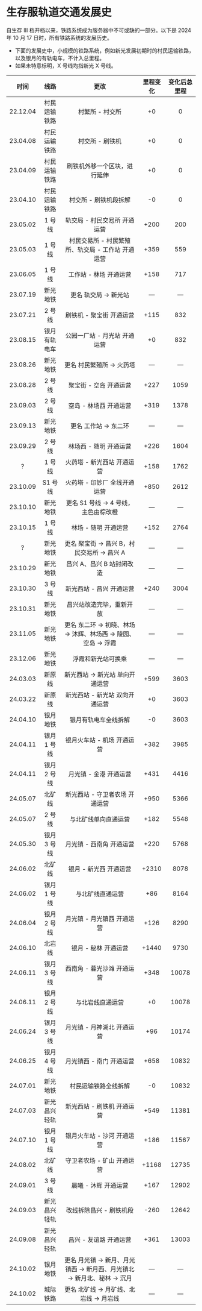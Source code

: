 # 生存服轨道交通发展史

自生存 III 档开档以来，铁路系统成为服务器中不可或缺的一部分。以下是 2024 年 10 月 17 日时，所有铁路系统的发展历史。

- 下面的发展史中，小规模的铁路系统，例如新光发展初期时的村民运输铁路，以及银月的有轨电车，不计入总里程。
- 如果未特意标明，X 号线均指新光 X 号线。

| 时间 | 线路 | 更改 | 里程变化 | 变化后总里程 |
| :---: | :---: | :---: | :---: | :---: |
| 22.12.04 | 村民运输铁路 | 村繁所 - 村交所 | +0 | 0 |
| 23.04.08 | 村民运输铁路 | 村交所 - 刷铁机 | +0 | 0 |
| 23.04.09 | 村民运输铁路 | 刷铁机外移一个区块，进行延伸 | +0 | 0 |
| 23.04.10 | 村民运输铁路 | 村交所 - 刷铁机段拆解 | -0 | 0 |
| 23.05.02 | 1 号线 | 轨交局 - 村民交易所 开通运营 | +200 | 200 |
| 23.05.03 | 1 号线 | 村民交易所 - 村民繁殖所、轨交局 - 工作站 开通运营 | +359 | 559 |
| 23.06.05 | 1 号线 | 工作站 - 林场 开通运营 | +158 | 717 |
| 23.07.19 | 新光地铁 | 更名 轨交局 → 新光站 | — | — |
| 23.07.21 | 2 号线 | 刷铁机 - 聚宝街 开通运营 | +115 | 832 |
| 23.08.15 | 银月有轨电车 | 公园一厂站 - 月光站 开通运营 | +0 | 832 |
| 23.08.26 | 新光地铁 | 更名 村民繁殖所 → 火药塔 | — | — |
| 23.08.28 | 2 号线 | 聚宝街 - 空岛 开通运营 | +227 | 1059 |
| 23.09.03 | 2 号线 | 空岛 - 林场西 开通运营 | +319 | 1378 |
| 23.09.13 | 新光地铁 | 更名 工作站 → 东二环 | — | — |
| 23.09.29 | 2 号线 | 林场西 - 随明 开通运营 | +226 | 1604 |
| ? | 1 号线 | 火药塔 - 新光西站 开通运营 | +158 | 1762 |
| 23.10.09 | S1 号线 | 火药塔 - 印钞厂 全线开通运营 | +850 | 2612 |
| 23.10.10 | 新光地铁 | 更名 S1 号线 → 4 号线，主色由棕改橙 | — | — |
| 23.10.15 | 1 号线 | 林场 - 随明 开通运营 | +152 | 2764 |
| ? | 新光地铁 | 更名 聚宝街 → 昌兴 B，村民交易所 → 昌兴 A | — | — |
| 23.10.29 | 新光地铁 | 昌兴 A、昌兴 B 站封闭改造 | — | — |
| 23.10.30 | 3 号线 | 新光西站 - 昌兴 开通运营 | +240 | 3004 |
| 23.10.31 | 新光地铁 | 昌兴站改造完毕，重新开放 | — | — |
| 23.11.05 | 新光地铁 | 更名 东二环 → 初晓、林场 → 沐辉、林场西 → 陵园、空岛 → 浮霞 | — | — |
| 23.12.06 | 新光地铁 | 浮霞和新光站可换乘 | — | — |
| 24.03.03 | 新原线 | 新光西站 → 新光站 单向开通运营 | +599 | 3603 |
| 24.03.22 | 新原线 | 新光西站 - 新光站 双向开通运营 | +0 | 3603 |
| 24.04.10 | 银月地铁 | 银月有轨电车全线拆解 | -0 | 3603 |
| 24.04.11 | 银月 1 号线 | 银月火车站 - 机场 开通运营 | +382 | 3985 |
| 24.04.11 | 银月 2 号线 | 月光镇 - 金港 开通运营 | +431 | 4416 |
| 24.05.07 | 北矿线 | 新光西站 - 守卫者农场 开通运营 | +950 | 5366 |
| 24.05.07 | 2 号线 | 与北矿线单向直通运营 | +182 | 5548 |
| 24.05.30 | 银月 3 号线 | 月光镇 - 西南角 开通运营 | +220 | 5768 |
| 24.06.02 | 北矿线 | 银月 - 新光西 开通运营 | +2310 | 8078 |
| 24.06.02 | 银月 1 号线 | 与北矿线直通运营 | +86 | 8164 |
| 24.06.04 | 银月 2 号线 | 月光镇 - 月光镇西 开通运营 | +126 | 8290 |
| 24.06.10 | 北岩线 | 银月 - 秘林 开通运营 | +1440 | 9730 |
| 24.06.11 | 银月 3 号线 | 西南角 - 暮光沙滩 开通运营 | +348 | 10078 |
| 24.06.11 | 银月 2 号线 | 与北岩线直通运营 | +0 | 10078 |
| 24.06.24 | 银月 3 号线 | 月光镇 - 月神湖北 开通运营 | +96 | 10174 |
| 24.06.25 | 银月 4 号线 | 月光镇西 - 南门 开通运营 | +658 | 10832 |
| 24.07.01 | 新光地铁 | 村民运输铁路全线拆解 | -0 | 10832 |
| 24.07.03 | 新光昌兴轻轨 | 新光西站 - 刷铁机 开通运营 | +549 | 11381 |
| 24.07.10 | 银月 1 号线 | 银月火车站 - 沙河 开通运营 | +186 | 11567 |
| 24.08.02 | 北矿线 | 守卫者农场 - 矿山 开通运营 | +1168 | 12735 |
| 24.09.01 | 3 号线 | 晨曦 - 沐辉 开通运营 | +167 | 12902 |
| 24.09.03 | 新光昌兴轻轨 | 改线拆除昌兴 - 刷铁机段 | -260 | 12642 |
| 24.09.08 | 新光昌兴轻轨 | 昌兴 - 友谊路 开通运营 | +361 | 13003 |
| 24.10.02 | 银月地铁 | 更名 月光镇 → 新月、月光镇西 → 新月西、月光镇北 → 新月北、秘林 → 沉月 | — | — |
| 24.10.02 | 城际铁路 | 更名 北矿线 → 月矿线、北岩线 → 月岩线 | — | — |




